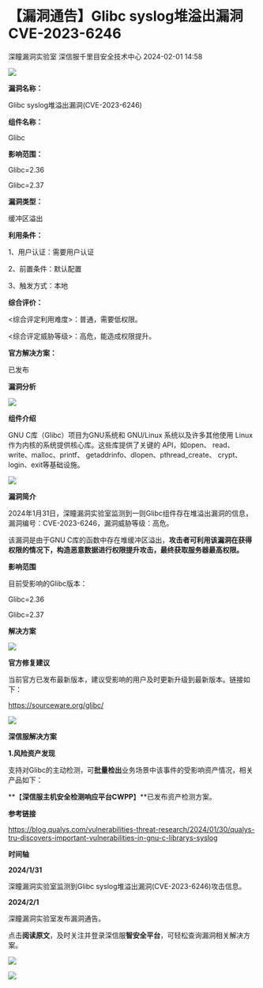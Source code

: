 #  【漏洞通告】Glibc syslog堆溢出漏洞CVE-2023-6246   
深瞳漏洞实验室  深信服千里目安全技术中心   2024-02-01 14:58  
  
![](https://mmbiz.qpic.cn/mmbiz_gif/w8NHw6tcQ5yFCJRZHG2RXMoSbWN09zo65mYKnRMtDc2zg5yiaesFOOWSmw8sDeBW7vxuIW3ibbl70fnfuhlibicIiaA/640?wx_fmt=gif&from=appmsg "")  
  
**漏洞名称：**  
  
Glibc syslog堆溢出漏洞(CVE-2023-6246)  
  
**组件名称：**  
  
Glibc  
  
**影响范围：**  
  
Glibc=2.36  
  
Glibc=2.37  
  
**漏洞类型：**  
  
缓冲区溢出  
  
**利用条件：**  
  
1、用户认证：需要用户认证  
  
2、前置条件：默认配置  
  
3、触发方式：本地  
  
**综合评价：**  
  
<综合评定利用难度>：普通，需要低权限。  
  
<综合评定威胁等级>：高危，能造成权限提升。  
  
**官方解决方案：**  
  
已发布  
  
  
  
  
  
**漏洞分析**  
  
![](https://mmbiz.qpic.cn/mmbiz_gif/w8NHw6tcQ5yFCJRZHG2RXMoSbWN09zo6GoPic0GTQJX6micwicdc2jPSssCIFM6D2ej3b9tszpRTlay4tSF9ib8KTw/640?wx_fmt=gif&from=appmsg "")  
  
**组件介绍**  
  
GNU C库（Glibc）项目为GNU系统和 GNU/Linux 系统以及许多其他使用 Linux 作为内核的系统提供核心库。这些库提供了关键的 API，如open、 read、write、malloc、printf、 getaddrinfo、dlopen、pthread_create、 crypt、login、exit等基础设施。  
  
![](https://mmbiz.qpic.cn/mmbiz_gif/w8NHw6tcQ5yFCJRZHG2RXMoSbWN09zo6GoPic0GTQJX6micwicdc2jPSssCIFM6D2ej3b9tszpRTlay4tSF9ib8KTw/640?wx_fmt=gif&from=appmsg "")  
  
**漏洞简介**  
  
2024年1月31日，深瞳漏洞实验室监测到一则Glibc组件存在堆溢出漏洞的信息，漏洞编号：CVE-2023-6246，漏洞威胁等级：高危。  
  
该漏洞是由于GNU C库的函数中存在堆缓冲区溢出，**攻击者可利用该漏洞在获得权限的情况下，构造恶意数据进行权限提升攻击，最终获取服务器最高权限。**  
  
  
**影响范围**  
  
目前受影响的Glibc版本：  
  
Glibc=2.36  
  
Glibc=2.37  
  
  
**解决方案**  
  
![](https://mmbiz.qpic.cn/mmbiz_gif/w8NHw6tcQ5yFCJRZHG2RXMoSbWN09zo6GoPic0GTQJX6micwicdc2jPSssCIFM6D2ej3b9tszpRTlay4tSF9ib8KTw/640?wx_fmt=gif&from=appmsg "")  
  
**官方修复建议**  
  
  
当前官方已发布最新版本，建议受影响的用户及时更新升级到最新版本。链接如下：  
  
https://sourceware.org/glibc/  
  
![](https://mmbiz.qpic.cn/mmbiz_gif/w8NHw6tcQ5yFCJRZHG2RXMoSbWN09zo6GoPic0GTQJX6micwicdc2jPSssCIFM6D2ej3b9tszpRTlay4tSF9ib8KTw/640?wx_fmt=gif&from=appmsg "")  
  
**深信服解决方案**  
  
  
**1.风险资产发现**  
  
支持对Glibc的主动检测，可**批量检出**业务场景中该事件的受影响资产情况，相关产品如下：  
  
**【****深信服主机安全检测响应平台CWPP****】**已发布资产检测方案。  
  
  
**参考链接**  
  
  
https://blog.qualys.com/vulnerabilities-threat-research/2024/01/30/qualys-tru-discovers-important-vulnerabilities-in-gnu-c-librarys-syslog  
  
  
**时间轴**  
  
  
  
**2024/1/31**  
  
深瞳漏洞实验室监测到Glibc syslog堆溢出漏洞(CVE-2023-6246)攻击信息。  
  
  
**2024/2/1**  
  
深瞳漏洞实验室发布漏洞通告。  
  
点击**阅读原文**，及时关注并登录深信服**智安全平台**，可轻松查询漏洞相关解决方案。  
  
![](https://mmbiz.qpic.cn/mmbiz_png/w8NHw6tcQ5yFCJRZHG2RXMoSbWN09zo65HaaoLOEXMKRrkem7b03ygdiaN97E57zR5biaOXZW9zLm8wPQSbBlpIA/640?wx_fmt=png&from=appmsg "")  
  
![](https://mmbiz.qpic.cn/mmbiz_jpg/w8NHw6tcQ5yFCJRZHG2RXMoSbWN09zo6JfxSKqy2zG7ia57xsJrqiaAP3h5IZ3INreGYG5eFT66tNycgz5eUaBKA/640?wx_fmt=jpeg&from=appmsg "")  
  
  
  
